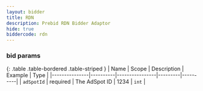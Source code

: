 ```yaml
---
layout: bidder
title: RDN
description: Prebid RDN Bidder Adaptor
hide: true
biddercode: rdn
---
```



### bid params

{: .table .table-bordered .table-striped }
| Name          | Scope    | Description    | Example | Type     |
|---------------|----------|----------------|---------|----------|
| `adSpotId`    | required | The AdSpot ID  | 1234    | `int`    |
